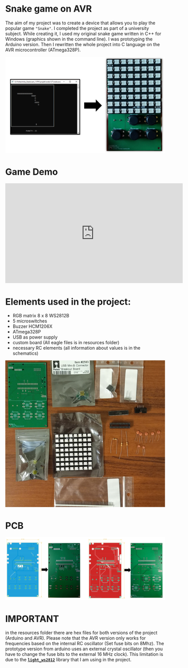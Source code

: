 # **Snake game on AVR**

The aim of my project was to create a device that allows you to play the popular game `"Snake"`. I completed the project as part of a university subject. While creating it, I used my original snake game written in C++ for Windows (graphics shown in the command line). I was prototyping the Arduino version. Then I rewritten the whole project into C language on the AVR microcontroller (ATmega328P). 

![](resources/photos/pomysl.PNG)

# **Game Demo**

<p align="center">
<iframe width="560" height="315" src="https://www.youtube.com/embed/W63zcMBPLeU" title="YouTube video player" frameborder="0" allow="accelerometer; autoplay; clipboard-write; encrypted-media; gyroscope; picture-in-picture" allowfullscreen></iframe>
</p>

# **Elements used in the project:**
* RGB matrix 8 x 8 WS2812B
* 5 microswitches
* Buzzer HCM1206X
* ATmega328P
* USB as power supply
* custom board (All eagle files is in resources folder)
* necessary RC elements (all information about values ​​is in the schematics)

![](resources/photos/20220105_173239.jpg)

# **PCB**

![](resources/photos/PCB.PNG)

# **IMPORTANT**

in the resources folder there are hex files for both versions of the project (Arduino and AVR). Please note that the AVR version only works for frequencies based on the internal RC oscillator (Set fuse bits on 8Mhz). The prototype version from arduino uses an external crystal oscillator (then you have to change the fuse bits to the external 16 MHz clock). This limitation is due to the [**`light_ws2812`**](https://github.com/cpldcpu/light_ws2812) library that I am using in the project.